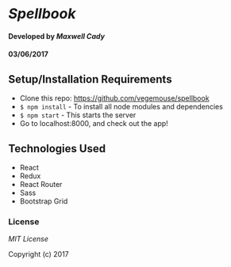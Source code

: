 # _Spellbook_

#### Developed by *Maxwell Cady*

#### 03/06/2017

## Setup/Installation Requirements

* Clone this repo: https://github.com/vegemouse/spellbook
* `$ npm install` - To install all node modules and dependencies
* `$ npm start` - This starts the server
* Go to localhost:8000, and check out the app!

## Technologies Used

* React
* Redux
* React Router
* Sass
* Bootstrap Grid

### License

*MIT License*

Copyright (c) 2017
